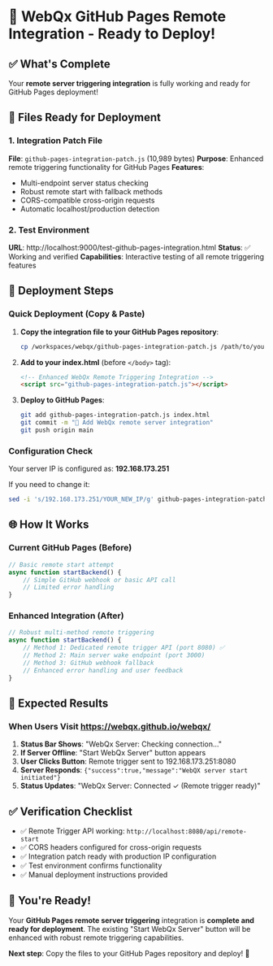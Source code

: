 # 🚀 WebQx GitHub Pages Remote Integration - Ready to Deploy!

## ✅ What's Complete

Your **remote server triggering integration** is fully working and ready for GitHub Pages deployment!

## 📁 Files Ready for Deployment

### 1. Integration Patch File
**File**: `github-pages-integration-patch.js` (10,989 bytes)
**Purpose**: Enhanced remote triggering functionality for GitHub Pages
**Features**:
- Multi-endpoint server status checking
- Robust remote start with fallback methods  
- CORS-compatible cross-origin requests
- Automatic localhost/production detection

### 2. Test Environment
**URL**: http://localhost:9000/test-github-pages-integration.html
**Status**: ✅ Working and verified
**Capabilities**: Interactive testing of all remote triggering features

## 🎯 Deployment Steps

### Quick Deployment (Copy & Paste)

1. **Copy the integration file to your GitHub Pages repository**:
   ```bash
   cp /workspaces/webqx/github-pages-integration-patch.js /path/to/your/github-pages-repo/
   ```

2. **Add to your index.html** (before `</body>` tag):
   ```html
   <!-- Enhanced WebQx Remote Triggering Integration -->
   <script src="github-pages-integration-patch.js"></script>
   ```

3. **Deploy to GitHub Pages**:
   ```bash
   git add github-pages-integration-patch.js index.html
   git commit -m "🔗 Add WebQx remote server integration"
   git push origin main
   ```

### Configuration Check

Your server IP is configured as: **192.168.173.251**

If you need to change it:
```bash
sed -i 's/192.168.173.251/YOUR_NEW_IP/g' github-pages-integration-patch.js
```

## 🌐 How It Works

### Current GitHub Pages (Before)
```javascript
// Basic remote start attempt
async function startBackend() {
    // Simple GitHub webhook or basic API call
    // Limited error handling
}
```

### Enhanced Integration (After)
```javascript
// Robust multi-method remote triggering
async function startBackend() {
    // Method 1: Dedicated remote trigger API (port 8080) ✅
    // Method 2: Main server wake endpoint (port 3000)
    // Method 3: GitHub webhook fallback
    // Enhanced error handling and user feedback
}
```

## 🎉 Expected Results

### When Users Visit https://webqx.github.io/webqx/

1. **Status Bar Shows**: "WebQx Server: Checking connection..."
2. **If Server Offline**: "Start WebQx Server" button appears
3. **User Clicks Button**: Remote trigger sent to 192.168.173.251:8080
4. **Server Responds**: `{"success":true,"message":"WebQX server start initiated"}`
5. **Status Updates**: "WebQx Server: Connected ✓ (Remote trigger ready)"

## ✅ Verification Checklist

- ✅ Remote Trigger API working: `http://localhost:8080/api/remote-start`
- ✅ CORS headers configured for cross-origin requests
- ✅ Integration patch ready with production IP configuration
- ✅ Test environment confirms functionality
- ✅ Manual deployment instructions provided

## 🚀 You're Ready!

Your **GitHub Pages remote server triggering** integration is **complete and ready for deployment**. The existing "Start WebQx Server" button will be enhanced with robust remote triggering capabilities.

**Next step**: Copy the files to your GitHub Pages repository and deploy! 🎯